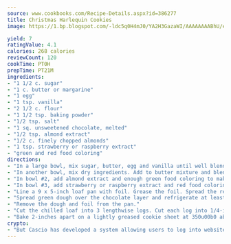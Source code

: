 ```yaml
---
source: www.cookbooks.com/Recipe-Details.aspx?id=386277
title: Christmas Harlequin Cookies
image: https://1.bp.blogspot.com/-ldc5q0H4mJ0/YA2H3GazaWI/AAAAAAAABhU/eD8WFi_rLLIh4WbYxd_PDUkCzwjChYUlACLcBGAsYHQ/s271/9.png

yield: 7
ratingValue: 4.1
calories: 268 calories
reviewCount: 120
cookTime: PT0H
prepTime: PT21M
ingredients:
- "1 1/2 c. sugar"
- "1 c. butter or margarine"
- "1 egg"
- "1 tsp. vanilla"
- "2 1/2 c. flour"
- "1 1/2 tsp. baking powder"
- "1/2 tsp. salt"
- "1 sq. unsweetened chocolate, melted"
- "1/2 tsp. almond extract"
- "1/2 c. finely chopped almonds"
- "1 tsp. strawberry or raspberry extract"
- "green and red food coloring"
directions:
- "In a large bowl, mix sugar, butter, egg and vanilla until well blended."
- "In another bowl, mix dry ingredients. Add to butter mixture and blend until smooth. Divide into 3 equal portions in separate bowls. To mixture in bowl #1, add melted chocolate and blend until smooth."
- "In bowl #2, add almond extract and enough green food coloring to make it a Christmas green. Add finely chopped almonds. Mix well."
- "In bowl #3, add strawberry or raspberry extract and red food coloring for a Christmas red."
- "Line a 9 x 5-inch loaf pan with foil. Grease the foil. Spread the red dough evenly on the bottom. Refrigerate for 15 minutes to firm up. Remove from refrigerator and spread chocolate mixture on top of the red mixture. Refrigerate 15 minutes."
- "Spread green dough over the chocolate layer and refrigerate at least 2 hours."
- "Remove the dough and foil from the pan."
- "Cut the chilled loaf into 3 lengthwise logs. Cut each log into 1/4-inch slices."
- "Bake 2-inches apart on a lightly greased cookie sheet at 350u00b0 about 10 minutes. Cool on a rack."
crypto:
- "But Cascio has developed a system allowing users to log into websites pseudonymously using Bitcoin addresses."
---
```

